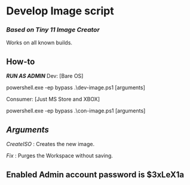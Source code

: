 # Develop Image script
### *Based on Tiny 11 Image Creator*
Works on all known builds.

## How-to

***RUN AS ADMIN***
Dev: [Bare OS]

powershell.exe -ep bypass .\dev-image.ps1 [arguments]

Consumer: [Just MS Store and XBOX]

powershell.exe -ep bypass .\con-image.ps1 [arguments]


***Arguments***
---
*CreateISO* : Creates the new image.

*Fix* : Purges the Workspace without saving.



## Enabled Admin account password is $3xLeX1a
